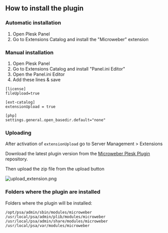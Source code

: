 ## How to install the plugin

### Automatic installation
1. Open Plesk Panel
2. Go to Extensions Catalog and install the "Microweber" extension



### Manual installation
1. Open Plesk Panel
2. Go to Extensions Catalog and install "Panel.ini Editor"
3. Open the Panel.ini Editor
4. Add these lines & save



```
[license]
fileUpload=true

[ext-catalog] 
extensionUpload = true

[php] 
settings.general.open_basedir.default="none"

```


### Uploading

After activation of `extensionUpload` go to Server Management > Extensions

Download the latest plugin version from the [Microweber Plesk Plugin](https://github.com/microweber-dev/plesk-plugin) repository.

Then upload the zip file from the upload button

![upload_extension.png](https://microweber.com/cdn/partners/plesk/upload_extension.png "")



### Folders where the plugin are installed

Folders where the plugin will be installed:

```
/opt/psa/admin/sbin/modules/microweber
/usr/local/psa/admin/plib/modules/microweber
/usr/local/psa/admin/share/modules/microweber
/usr/local/psa/var/modules/microweber
```
